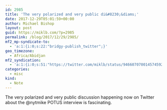 ```yaml
---
id: 2985
title: 'The very polarized and very public di&#8230;&diams;'
date: 2017-12-29T05:01:59+00:00
author: Michael Bishop
layout: post
guid: https://miklb.com/?p=2985
permalink: /blog/2017/12/29/2985/
mf2_mp-syndicate-to:
  - 'a:1:{i:0;s:22:"bridgy-publish_twitter";}'
geo_timezone:
  - Africa/Abidjan
mf2_syndication:
  - 'a:1:{i:0;s:51:"https://twitter.com/miklb/status/946607070014574592";}'
categories:
  - misc
kind:
  - Note
---
```

The very polarized and very public discussion happening now on Twitter about the @nytmike POTUS interview is fascinating.